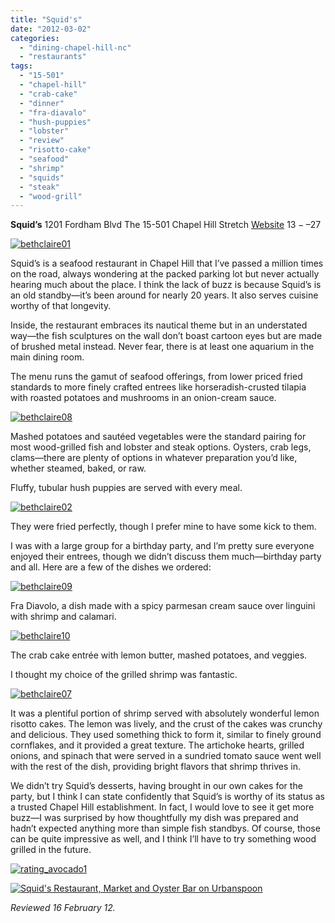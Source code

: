 ```yaml
---
title: "Squid's"
date: "2012-03-02"
categories: 
  - "dining-chapel-hill-nc"
  - "restaurants"
tags: 
  - "15-501"
  - "chapel-hill"
  - "crab-cake"
  - "dinner"
  - "fra-diavalo"
  - "hush-puppies"
  - "lobster"
  - "review"
  - "risotto-cake"
  - "seafood"
  - "shrimp"
  - "squids"
  - "steak"
  - "wood-grill"
---
```


**Squid’s** 1201 Fordham Blvd The 15-501 Chapel Hill Stretch [Website](http://www.squidsrestaurant.com/index.shtml) $13-–$27

[![](http://s3.amazonaws.com/thegourmez-wpmedia/2012/02/bethclaire01.jpg "bethclaire01")](http://s3.amazonaws.com/thegourmez-wpmedia/2012/02/bethclaire01.jpg)

Squid’s is a seafood restaurant in Chapel Hill that I’ve passed a million times on the road, always wondering at the packed parking lot but never actually hearing much about the place. I think the lack of buzz is because Squid’s is an old standby—it’s been around for nearly 20 years. It also serves cuisine worthy of that longevity.

Inside, the restaurant embraces its nautical theme but in an understated way—the fish sculptures on the wall don’t boast cartoon eyes but are made of brushed metal instead. Never fear, there is at least one aquarium in the main dining room.

The menu runs the gamut of seafood offerings, from lower priced fried standards to more finely crafted entrees like horseradish-crusted tilapia with roasted potatoes and mushrooms in an onion-cream sauce.

[![](http://s3.amazonaws.com/thegourmez-wpmedia/2012/02/bethclaire08.jpg "bethclaire08")](http://s3.amazonaws.com/thegourmez-wpmedia/2012/02/bethclaire08.jpg)

Mashed potatoes and sautéed vegetables were the standard pairing for most wood-grilled fish and lobster and steak options. Oysters, crab legs, clams—there are plenty of options in whatever preparation you’d like, whether steamed, baked, or raw.

Fluffy, tubular hush puppies are served with every meal.

[![](http://s3.amazonaws.com/thegourmez-wpmedia/2012/02/bethclaire02.jpg "bethclaire02")](http://s3.amazonaws.com/thegourmez-wpmedia/2012/02/bethclaire02.jpg)

They were fried perfectly, though I prefer mine to have some kick to them.

I was with a large group for a birthday party, and I’m pretty sure everyone enjoyed their entrees, though we didn’t discuss them much—birthday party and all. Here are a few of the dishes we ordered:

[![](http://s3.amazonaws.com/thegourmez-wpmedia/2012/02/bethclaire09.jpg "bethclaire09")](http://s3.amazonaws.com/thegourmez-wpmedia/2012/02/bethclaire09.jpg)

Fra Diavolo, a dish made with a spicy parmesan cream sauce over linguini with shrimp and calamari.

[![](http://s3.amazonaws.com/thegourmez-wpmedia/2012/02/bethclaire10.jpg "bethclaire10")](http://s3.amazonaws.com/thegourmez-wpmedia/2012/02/bethclaire10.jpg)

The crab cake entrée with lemon butter, mashed potatoes, and veggies.

I thought my choice of the grilled shrimp was fantastic.

[![](http://s3.amazonaws.com/thegourmez-wpmedia/2012/02/bethclaire07.jpg "bethclaire07")](http://s3.amazonaws.com/thegourmez-wpmedia/2012/02/bethclaire07.jpg)

It was a plentiful portion of shrimp served with absolutely wonderful lemon risotto cakes. The lemon was lively, and the crust of the cakes was crunchy and delicious. They used something thick to form it, similar to finely ground cornflakes, and it provided a great texture. The artichoke hearts, grilled onions, and spinach that were served in a sundried tomato sauce went well with the rest of the dish, providing bright flavors that shrimp thrives in.

We didn’t try Squid’s desserts, having brought in our own cakes for the party, but I think I can state confidently that Squid’s is worthy of its status as a trusted Chapel Hill establishment. In fact, I would love to see it get more buzz—I was surprised by how thoughtfully my dish was prepared and hadn’t expected anything more than simple fish standbys. Of course, those can be quite impressive as well, and I think I’ll have to try something wood grilled in the future.

[![](http://s3.amazonaws.com/thegourmez-wpmedia/2009/02/rating_avocado1.gif "rating_avocado1")](http://s3.amazonaws.com/thegourmez-wpmedia/2009/02/rating_avocado1.gif)

[![Squid's Restaurant, Market and Oyster Bar on Urbanspoon](http://www.urbanspoon.com/b/link/292111/minilink.gif)](http://www.urbanspoon.com/r/25/292111/restaurant/Squids-Restaurant-Market-and-Oyster-Bar-Chapel-Hill)

_Reviewed 16 February 12._
